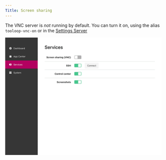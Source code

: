 ```yaml
---
Title: Screen sharing
---
```


The VNC server is *not* running by default. You can turn it on, using the alias `tooloop-vnc-on` or in the [Settings Server](System%20settings)

![Screenshot of the Services page in the Control Center](/assets/manual/control-center-services.png)
